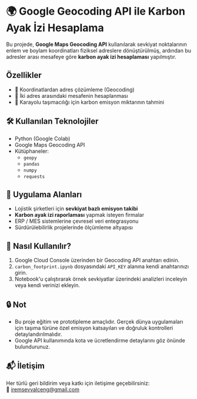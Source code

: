 # 🌍 Google Geocoding API ile Karbon Ayak İzi Hesaplama

Bu projede, **Google Maps Geocoding API** kullanılarak sevkiyat noktalarının enlem ve boylam koordinatları fiziksel adreslere dönüştürülmüş, ardından bu adresler arası mesafeye göre **karbon ayak izi hesaplaması** yapılmıştır.

##  Özellikler

- 📍 Koordinatlardan adres çözümleme (Geocoding)
- 🚛 İki adres arasındaki mesafenin hesaplanması
- 🌱 Karayolu taşımacılığı için karbon emisyon miktarının tahmini

## 🛠️ Kullanılan Teknolojiler

- Python (Google Colab)
- Google Maps Geocoding API
- Kütüphaneler: 
  - `geopy`
  - `pandas`
  - `numpy`
  - `requests`
  

## 📌 Uygulama Alanları

- Lojistik şirketleri için **sevkiyat bazlı emisyon takibi**
- **Karbon ayak izi raporlaması** yapmak isteyen firmalar
- ERP / MES sistemlerine çevresel veri entegrasyonu
- Sürdürülebilirlik projelerinde ölçümleme altyapısı

## 📄 Nasıl Kullanılır?

1. Google Cloud Console üzerinden bir Geocoding API anahtarı edinin.
2. `carbon_footprint.ipynb` dosyasındaki `API_KEY` alanına kendi anahtarınızı girin.
3. Notebook'u çalıştırarak örnek sevkiyatlar üzerindeki analizleri inceleyin veya kendi verinizi ekleyin.

## 🔒 Not

- Bu proje eğitim ve prototipleme amaçlıdır. Gerçek dünya uygulamaları için taşıma türüne özel emisyon katsayıları ve doğruluk kontrolleri detaylandırılmalıdır.
- Google API kullanımında kota ve ücretlendirme detaylarını göz önünde bulundurunuz.

## 📬 İletişim

Her türlü geri bildirim veya katkı için iletişime geçebilirsiniz:  
📧 iremsevvalceng@gmail.com



